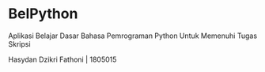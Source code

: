# BelPython
 Aplikasi Belajar Dasar Bahasa Pemrograman Python Untuk Memenuhi Tugas Skripsi
 
 Hasydan Dzikri Fathoni | 1805015
